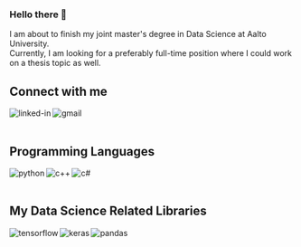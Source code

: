 ### Hello there 👋
I am about to finish my joint master's degree in Data Science at Aalto University.<br>
Currently, I am looking for a preferably full-time position where I could work on a thesis topic as well. 

## Connect with me
[<img align="left" alt="linked-in" src="https://img.shields.io/badge/linkedin-%230077B5.svg?&style=for-the-badge&logo=linkedin&logoColor=white" />](www.linkedin.com/in/bence-fazekas-3197a8215)
[<img align="left" alt="gmail" src="https://img.shields.io/badge/Gmail-D14836?style=for-the-badge&logo=gmail&logoColor=white" />](mailto:fazon.bence@gmail.com)

<br>
<br>

## Programming Languages

<img align="left" alt="python" src="https://img.shields.io/badge/Python-3776AB?style=for-the-badge&logo=python&logoColor=white" />

<img align="left" alt="c++" src="https://img.shields.io/badge/C%2B%2B-00599C?style=for-the-badge&logo=c%2B%2B&logoColor=white" />

<img align="left" alt="c#" src="https://img.shields.io/badge/C%23-239120?style=for-the-badge&logo=c-sharp&logoColor=white" />

<br>
<br>

## My Data Science Related Libraries

<img align="left" alt="tensorflow" src="https://img.shields.io/badge/TensorFlow-FF6F00?style=for-the-badge&logo=TensorFlow&logoColor=white" />

<img align="left" alt="keras" src="https://img.shields.io/badge/Keras-D00000?style=for-the-badge&logo=Keras&logoColor=white" />

<img align="left" alt="pandas" src="https://img.shields.io/badge/Pandas-2C2D72?style=for-the-badge&logo=pandas&logoColor=white" />


<!--
**fazonbence/fazonbence** is a ✨ _special_ ✨ repository because its `README.md` (this file) appears on your GitHub profile.

Here are some ideas to get you started:

- 🔭 I’m currently working on ...
- 🌱 I’m currently learning ...
- 👯 I’m looking to collaborate on ...
- 🤔 I’m looking for help with ...
- 💬 Ask me about ...
- 📫 How to reach me: ...
- 😄 Pronouns: ...
- ⚡ Fun fact: ...
-->
